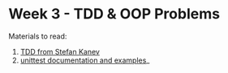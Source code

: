 # Week 3 - TDD & OOP Problems

Materials to read:

1. [TDD from Stefan Kanev](https://www.youtube.com/watch?v=ToyPKRiQCQk)
2. [unittest documentation and examples](https://docs.python.org/3/library/unittest.html)_
